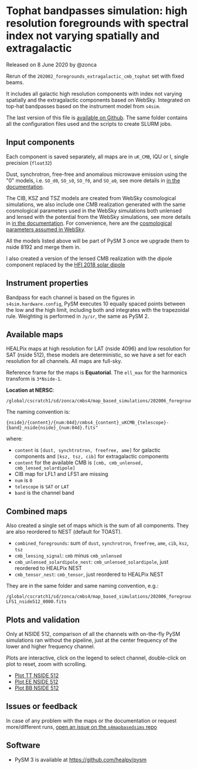 Tophat bandpasses simulation: high resolution foregrounds with spectral index not varying spatially and extragalactic
=====================================================================================================================

Released on 8 June 2020 by @zonca

Rerun of the `202002_foregrounds_extragalactic_cmb_tophat` set with fixed beams.

It includes all galactic high resolution components with index not varying spatially and the extragalactic
components based on WebSky. Integrated on top-hat bandpasses based on the instrument model from `s4sim`.

The last version of this file is [available on Github](https://github.com/CMB-S4/s4mapbasedsims/tree/master/202006_foregrounds_extragalactic_cmb_tophat).
The same folder contains all the configuration files used and the scripts to create SLURM jobs.

## Input components

Each component is saved separately, all maps are in `uK_CMB`, IQU or I, single precision (`float32`)

Dust, synchrotron, free-free and anomalous microwave emission using the "0" models, i.e. `SO_d0`, `SO_s0`, `SO_f0`, and `SO_a0`, see more details in [in the documentation](https://so-pysm-models.readthedocs.io/en/latest/highres_templates.html#details-about-individual-models).

The CIB, KSZ and TSZ models are created from WebSky cosmological simulations, 
we also include one CMB realization generated with the same cosmological parameters used in the WebSky simulations both unlensed and lensed with the potential from the WebSky simulations,
see more details in [in the documentation](https://so-pysm-models.readthedocs.io/en/latest/models.html#websky).
For convenience, here are the [cosmological parameters assumed in WebSky](https://mocks.cita.utoronto.ca/data/websky/v0.0/cosmology.py).

All the models listed above will be part of PySM 3 once we upgrade them to nside 8192 and merge them in.

I also created a version of the lensed CMB realization with the dipole component replaced by the [HFI 2018 solar dipole](https://wiki.cosmos.esa.int/planck-legacy-archive/index.php/Map-making#HFI_2018_Solar_dipole)

## Instrument properties

Bandpass for each channel is based on the figures in `s4sim.hardware.config`, PySM executes 10 equally spaced points between the low and the high limit, including both and integrates with the trapezoidal rule. Weighting is performed in `Jy/sr`, the same as PySM 2.

## Available maps

HEALPix maps at high resolution for LAT (nside 4096) and low resolution for SAT (nside 512), these models are deterministic, so we have
a set for each resolution for all channels. All maps are full-sky.

Reference frame for the maps is **Equatorial**.
The `ell_max` for the harmonics transform is `3*Nside-1`.

**Location at NERSC**:

    /global/cscratch1/sd/zonca/cmbs4/map_based_simulations/202006_foregrounds_extragalactic_cmb_tophat

The naming convention is:

    {nside}/{content}/{num:04d}/cmbs4_{content}_uKCMB_{telescope}-{band}_nside{nside}_{num:04d}.fits"

where:

* `content` is `[dust, synchtrotron, freefree, ame]` for galactic components and `[ksz, tsz, cib]` for extragalactic components
* `content` for the available CMB is `[cmb, cmb_unlensed, cmb_lensed_solardipole]`
*  CIB map for LFL1 and LFS1 are missing
* `num` is `0`
* `telescope` is `SAT` or `LAT`
* `band` is the channel band

## Combined maps

Also created a single set of maps which is the sum of all components. They are also reordered to NEST (default for TOAST).

* `combined_foregrounds`: sum of `dust`, `synchrotron`, `freefree`, `ame`, `cib`, `ksz`, `tsz`
* `cmb_lensing_signal`: `cmb` minus `cmb_unlensed`
* `cmb_unlensed_solardipole_nest`: `cmb_unlensed_solardipole`, just reordered to HEALPix NEST
* `cmb_tensor_nest`: `cmb_tensor`, just reordered to HEALPix NEST

They are in the same folder and same naming convention, e.g.:

    /global/cscratch1/sd/zonca/cmbs4/map_based_simulations/202006_foregrounds_extragalactic_cmb_tophat/512/combined_foregrounds/0000/cmbs4_combined_foregrounds_uKCMB_SAT-LFS1_nside512_0000.fits

## Plots and validation

Only at NSIDE 512, comparison of all the channels with on-the-fly PySM simulations ran without the pipeline, just at the center frequency of the lower and higher frequency channel.

Plots are interactive, click on the legend to select channel, double-click on plot to reset, zoom with scrolling.

* [Plot TT NSIDE 512]()
* [Plot EE NSIDE 512]()
* [Plot BB NSIDE 512]()

## Issues or feedback

In case of any problem with the maps or the documentation or request more/different runs, [open an issue on the `s4mapbasedsims` repo](https://github.com/CMB-S4/s4mapbasedsims/issues)

## Software

* PySM 3 is available at <https://github.com/healpy/pysm>
